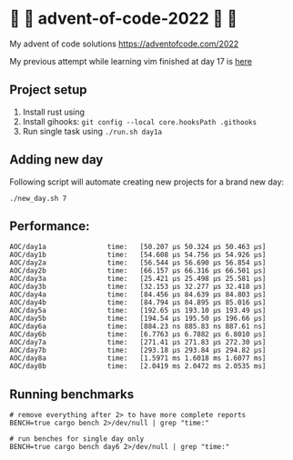 #  🎅 🎄 advent-of-code-2022 🎅 🎄 

My advent of code solutions https://adventofcode.com/2022

My previous attempt while learning vim finished at day 17 is [here](https://github.com/FlakM/aoc2021)

## Project setup

1. Install rust using
2. Install gihooks: `git config --local core.hooksPath .githooks`
3. Run single task using `./run.sh day1a`


## Adding new day

Following script will automate creating new projects for a brand new
day:

```shell
./new_day.sh 7
```


## Performance:

```
AOC/day1a               time:   [50.207 µs 50.324 µs 50.463 µs]
AOC/day1b               time:   [54.608 µs 54.756 µs 54.926 µs]
AOC/day2a               time:   [56.544 µs 56.690 µs 56.854 µs]
AOC/day2b               time:   [66.157 µs 66.316 µs 66.501 µs]
AOC/day3a               time:   [25.421 µs 25.498 µs 25.581 µs]
AOC/day3b               time:   [32.153 µs 32.277 µs 32.418 µs]
AOC/day4a               time:   [84.456 µs 84.639 µs 84.803 µs]
AOC/day4b               time:   [84.794 µs 84.895 µs 85.016 µs]
AOC/day5a               time:   [192.65 µs 193.10 µs 193.49 µs]
AOC/day5b               time:   [194.54 µs 195.50 µs 196.66 µs]
AOC/day6a               time:   [884.23 ns 885.83 ns 887.61 ns]
AOC/day6b               time:   [6.7763 µs 6.7882 µs 6.8010 µs]
AOC/day7a               time:   [271.41 µs 271.83 µs 272.30 µs]
AOC/day7b               time:   [293.18 µs 293.84 µs 294.82 µs]
AOC/day8a               time:   [1.5971 ms 1.6018 ms 1.6077 ms]
AOC/day8b               time:   [2.0419 ms 2.0472 ms 2.0535 ms]
```

## Running benchmarks


```shell
# remove everything after 2> to have more complete reports
BENCH=true cargo bench 2>/dev/null | grep "time:"

# run benches for single day only
BENCH=true cargo bench day6 2>/dev/null | grep "time:"
```
